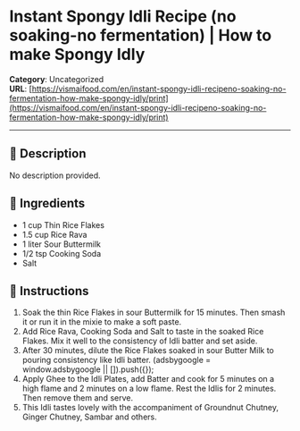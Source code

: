 # Instant Spongy Idli Recipe (no soaking-no fermentation) | How to make Spongy Idly

**Category**: Uncategorized  
**URL**: [https://vismaifood.com/en/instant-spongy-idli-recipeno-soaking-no-fermentation-how-make-spongy-idly/print](https://vismaifood.com/en/instant-spongy-idli-recipeno-soaking-no-fermentation-how-make-spongy-idly/print)  


---

## 📝 Description
No description provided.



## 🧂 Ingredients
- 1 cup Thin Rice Flakes
- 1.5 cup Rice Rava
- 1 liter Sour Buttermilk
- 1/2 tsp Cooking Soda
- Salt

## 🍳 Instructions
1. Soak the thin Rice Flakes in sour Buttermilk for 15 minutes. Then smash it or run it in the mixie to make a soft paste.
2. Add Rice Rava, Cooking Soda and Salt to taste in the soaked Rice Flakes. Mix it well to the consistency of Idli batter and set aside.
3. After 30 minutes, dilute the Rice Flakes soaked in sour Butter Milk to pouring consistency like Idli batter. (adsbygoogle = window.adsbygoogle || []).push({});
4. Apply Ghee to the Idli Plates, add Batter and cook for 5 minutes on a high flame and 2 minutes on a low flame. Rest the Idlis for 2 minutes. Then remove them and serve.
5. This Idli tastes lovely with the accompaniment of Groundnut Chutney, Ginger Chutney, Sambar and others.



